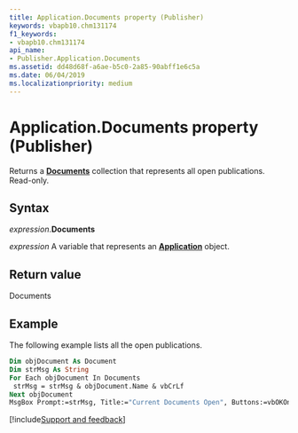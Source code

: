 ```yaml
---
title: Application.Documents property (Publisher)
keywords: vbapb10.chm131174
f1_keywords:
- vbapb10.chm131174
api_name:
- Publisher.Application.Documents
ms.assetid: dd48d68f-a6ae-b5c0-2a85-90abff1e6c5a
ms.date: 06/04/2019
ms.localizationpriority: medium
---
```



# Application.Documents property (Publisher)

Returns a **[Documents](Publisher.Documents.md)** collection that represents all open publications. Read-only.


## Syntax

_expression_.**Documents**

_expression_ A variable that represents an **[Application](Publisher.Application.md)** object.


## Return value

Documents


## Example

The following example lists all the open publications.

```vb
Dim objDocument As Document 
Dim strMsg As String 
For Each objDocument In Documents 
 strMsg = strMsg & objDocument.Name & vbCrLf 
Next objDocument 
MsgBox Prompt:=strMsg, Title:="Current Documents Open", Buttons:=vbOKOnly
```




[!include[Support and feedback](~/includes/feedback-boilerplate.md)]
